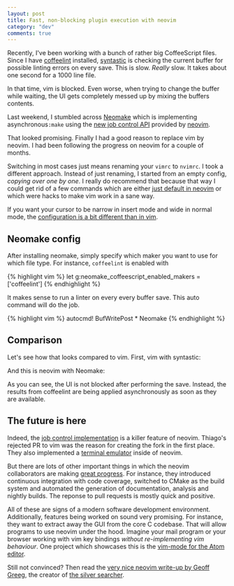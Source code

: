 ```yaml
---
layout: post
title: Fast, non-blocking plugin execution with neovim
category: "dev"
comments: true
---
```


Recently, I've been working with a bunch of rather big CoffeeScript files. Since I have [coffeelint](http://www.coffeelint.org/) installed, [syntastic](https://github.com/scrooloose/syntastic) is checking the current buffer for possible linting errors on every save. This is slow. *Really* slow. It takes about one second for a 1000 line file.

In that time, vim is blocked. Even worse, when trying to change the buffer while waiting, the UI gets completely messed up by mixing the buffers contents.

Last weekend, I stumbled across [Neomake](https://github.com/neomake/neomake) which is implementing asynchronous`:make` using the [new job control API](http://neovim.io/doc/user/job_control.html) provided by [neovim](http://neovim.io/).

That looked promising. Finally I had a good reason to replace vim by neovim. I had been following the progress on neovim for a couple of months.

Switching in most cases just means renaming your `vimrc` to `nvimrc`. I took a different approach. Instead of just renaming, I started from an empty config, *copying over one by one*. I really do recommend that because that way I could get rid of a few commands which are either [just default in neovim](https://neovim.io/doc/user/vim_diff.html) or which were hacks to make vim work in a sane way.

If you want your cursor to be narrow in insert mode and wide in normal mode, the [configuration is a bit different than in vim](https://github.com/neovim/neovim/wiki/FAQ#how-can-i-change-the-cursor-shape-in-the-terminal).

## Neomake config

After installing neomake, simply specify which maker you want to use for which file type. For instance, `coffeelint` is enabled with

{% highlight vim %}
let g:neomake_coffeescript_enabled_makers = ['coffeelint']
{% endhighlight %}

It makes sense to run a linter on every every buffer save. This auto command will do the job.

{% highlight vim %}
autocmd! BufWritePost * Neomake
{% endhighlight %}

## Comparison

Let's see how that looks compared to vim. First, vim with syntastic:

<script type="text/javascript" src="https://asciinema.org/a/22055.js" id="asciicast-22055" async></script>

And this is neovim with Neomake:

<script type="text/javascript" src="https://asciinema.org/a/22048.js" id="asciicast-22048" async></script>

As you can see, the UI is not blocked after performing the save. Instead, the results from coffeelint are being applied asynchronously as soon as they are available.

## The future is here

Indeed, the [job control implementation](https://github.com/neovim/neovim/pull/475) is a killer feature of neovim. Thiago's rejected PR to vim was the reason for creating the fork in the first place. They also implemented a [terminal emulator](https://github.com/neovim/neovim/pull/2076) inside of neovim.

But there are lots of other important things in which the neovim collaborators are making [great progress](https://github.com/neovim/neovim/wiki/Progress). For instance, they introduced continuous integration with code coverage, switched to CMake as the build system and automated the generation of documentation, analysis and nightly builds. The reponse to pull requests is mostly quick and positive.

All of these are signs of a modern software development environment. Additionally, features being worked on sound very promising. For instance, they want to extract away the GUI from the core C codebase. That will allow programs to use neovim under the hood. Imagine your mail program or your browser working with vim key bindings *without re-implementing vim behaviour*. One project which showcases this is the [vim-mode for the Atom editor](https://github.com/carlosdcastillo/vim-mode).

Still not convinced? Then read the [very nice neovim write-up by Geoff Greeg](http://geoff.greer.fm/2015/01/15/why-neovim-is-better-than-vim/), the creator of [the silver searcher](https://github.com/ggreer/the_silver_searcher).

